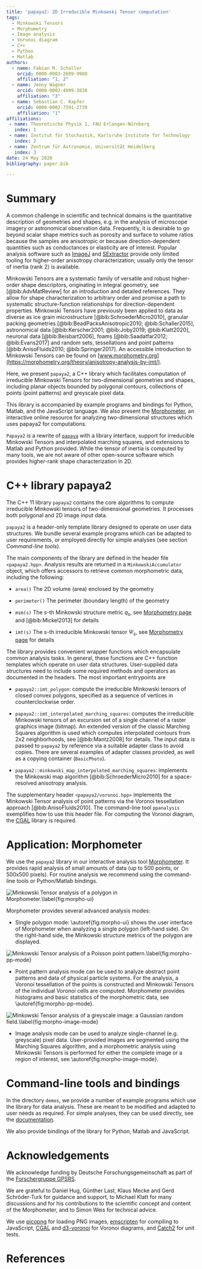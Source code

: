 ```yaml
---
title: 'papaya2: 2D Irreducible Minkowski Tensor computation'
tags:
  - Minkowski Tensors
  - Morphometry
  - Image analysis
  - Voronoi diagram
  - C++
  - Python
  - Matlab
authors:
  - name: Fabian M. Schaller
    orcid: 0000-0003-2609-9988
    affiliation: "1, 2"
  - name: Jenny Wagner
    orcid: 0000-0002-4999-3838
    affiliation: "3"
  - name: Sebastian C. Kapfer
    orcid: 0000-0002-7591-2739
    affiliation: "1"
affiliations:
 - name: Theoretische Physik 1, FAU Erlangen-Nürnberg
   index: 1
 - name: Institut für Stochastik, Karlsruhe Institute for Technology
   index: 2
 - name: Zentrum für Astronomie, Universität Heidelberg
   index: 3
date: 24 May 2020
bibliography: paper.bib

---
```


# Summary

A common challenge in scientific and technical domains is the quantitative
description of geometries and shapes, e.g. in the analysis of microscope
imagery or astronomical observation data.  Frequently, it is desirable to
go beyond scalar shape metrics such as porosity and surface to volume ratios
because the samples are anisotropic or because direction-dependent quantities
such as conductances or elasticity are of interest.  Popular analysis software
such as [ImageJ](https://imagej.nih.gov/ij/) and [SExtractor](https://imagej.nih.gov/ij/)
provide only limited tooling for higher-order anisotropy characterization;
usually only the tensor of inertia (rank 2) is available.

Minkowski Tensors are a systematic family of versatile and robust higher-order
shape descriptors, originating in integral geometry, see [@bib:AdvMatReview] for an introduction and detailed references.  They
allow for shape characterization to arbitrary order and promise a path to
systematic structure-function relationships for direction-dependent properties.
Minkowski Tensors have previously been applied to data as diverse as ice grain
microstructure [@bib:SchroederMicro2010],
granular packing geometries [@bib:BeadPacksAnisotropic2010; @bib:Schaller2015],
astronomical data [@bib:Kerscher2001; @bib:Joby2019; @bib:Klatt2020],
neuronal data [@bib:Beisbart2006],
foams [@bib:Saadatfar2012; @bib:Evans2017]
and random sets, tessellations and point patterns [@bib:AnisoFluids2010; @bib:Springer2017].
An accessible introduction to Minkowski Tensors can be found on
[www.morphometry.org](https://morphometry.org/theory/anisotropy-analysis-by-imt/).

Here, we present `papaya2`, a C++ library which facilitates computation of
irreducible Minkowski Tensors for two-dimensional geometries and shapes, including planar
objects bounded by polygonal contours, collections of points (point patterns)
and greyscale pixel data.

This library is accompanied by example programs and
bindings for Python, Matlab, and the JavaScript language.
We also present the [Morphometer](https://morphometry.org/morphometer/), an
interactive online resource for analyzing two-dimensional structures which uses papaya2
for computations.

`Papaya2` is a rewrite of [`papaya`](https://github.com/skapfer/papaya) with a
library interface, support for irreducible Minkowski Tensors and interpolated marching squares, and
extensions to Matlab and Python provided.  While the tensor of inertia is computed
by many tools, we are not aware of other open-source software which provides
higher-rank shape characterization in 2D.

# C++ library papaya2

The C++ 11 library `papaya2` contains the core algorithms to compute irreducible
Minkowski tensors of two-dimensional geometries.  It processes both polygonal
and 2D image input data.

`papaya2` is a header-only template library designed to operate on user data structures.
We bundle several example programs which can be adapted to user requirements,
or employed directly for simple analyses (see section *Command-line tools*).

The main components of the library are defined in the header file `<papaya2.hpp>`.
Analysis results are returned in a `MinkowskiAccumulator` object, which offers
accessors to retrieve common morphometric data, including the following:

- `area()`  The 2D volume (area) enclosed by the geometry

- `perimeter()`  The perimeter (boundary length) of the geometry

- `msm(s)`  The $s$-th Minkowski structure metric $q_s$,
see [Morphometry page](https://morphometry.org/theory/anisotropy-analysis-by-imt/) and [@bib:Mickel2013] for details

- `imt(s)`  The $s$-th irreducible Minkowski tensor $\Psi_s$,
see [Morphometry page](https://morphometry.org/theory/anisotropy-analysis-by-imt/) for details

The library provides convenient wrapper functions which encapsulate common analysis tasks.
In general, these functions are C++ function templates which operate on user data structures.
User-supplied data structures need to include some required methods and operators as documented in the headers.
The most important entrypoints are

- `papaya2::imt_polygon`:
compute the irreducible Minkowski tensors of closed convex polygons, specified as a sequence
of vertices in counterclockwise order.

- `papaya2::imt_interpolated_marching_squares`:
computes the irreducible Minkowski tensors of an excursion set of a single channel of a raster
graphics image (bitmap).  An extended version of the classic Marching Squares algorithm is
used which computes interpolated contours from 2x2 neighborhoods, see [@bib:Mantz2008] for details.
The input data is passed to `papaya2` by reference via a suitable adapter class to avoid copies.
There are several examples of adapter classes provided, as well as a copying container (`BasicPhoto`).

- `papaya2::minkowski_map_interpolated_marching_squares`:
implements the Minkowski map algorithm [@bib:SchroederMicro2010] for a space-resolved anisotropy analysis.

The supplementary header `<papaya2/voronoi.hpp>` implements the Minkowski Tensor analysis of point
patterns via the Voronoi tessellation approach [@bib:AnisoFluids2010].  The command-line tool
`ppanalysis` exemplifies how to use this header file.  For computing the Voronoi diagram,
the [CGAL](https://cgal.org/) library is required.

# Application: Morphometer

We use the `papaya2` library in our interactive analysis tool [Morphometer](https://morphometry.org/morphometer/).
It provides rapid analysis of small amounts of data (up to 500 points, or 500x500 pixels).
For routine analysis we recommend using the command-line tools or Python/Matlab bindings.

![Minkowski Tensor analysis of a polygon in Morphometer.\label{fig:morpho-ui}](morphometer-single-polygon.png)

Morphometer provides several advanced analysis modes:

- Single polygon mode: \autoref{fig:morpho-ui} shows the user interface of Morphometer when analyzing a single polygon (left-hand side).
On the right-hand side, the Minkowski structure metrics of the polygon are displayed.

![Minkowski Tensor analysis of a Poisson point pattern.\label{fig:morpho-pp-mode}](morphometer-pp-analysis.png)

- Point pattern analysis mode can be used to analyze abstract point patterns and data of physical particle systems.
For the analysis, a Voronoi tessellation of the points is constructed and Minkowski Tensors of the individual
Voronoi cells are computed.  Morphometer provides histograms and basic statistics of the morphometric data,
see \autoref{fig:morpho-pp-mode}.

![Minkowski Tensor analysis of a greyscale image: a Gaussian random field.\label{fig:morpho-image-mode}](morphometer-image-analysis.png)

- Image analysis mode can be used to analyze single-channel (e.g. greyscale) pixel data.
User-provided images are segmented using
the Marching Squares algorithm, and a morphometric analysis using Minkowski Tensors is performed for either
the complete image or a region of interest, see \autoref{fig:morpho-image-mode}.

# Command-line tools and bindings

In the directory `demos`, we provide a number of example programs which use the library
for data analysis.  These are meant to be modified and adapted to user needs as required.
For simple analyses, they can be used directly, see the
[documentation](https://morphometry.org/software/papaya2/).

We also provide bindings of the library for Python, Matlab and JavaScript.

# Acknowledgements

We acknowledge funding by Deutsche Forschungsgemeinschaft as part of the [Forschergruppe GPSRS](http://gpsrs.de).

We are grateful to Daniel Hug, Günther Last, Klaus Mecke and Gerd Schröder-Turk for guidance and support,
to Michael Klatt for many discussions and for his contributions to the scientific concept and content of the
Morphometer, and to Simon Weis for technical advice.

We use [picopng](https://lodev.org/lodepng/) for loading PNG images,
[emscripten](https://emscripten.org/) for compiling to JavaScript,
[CGAL](https://cgal.org/) and [d3-voronoi](https://github.com/d3/d3-voronoi) for Voronoi diagrams,
and
[Catch2](https://github.com/catchorg/Catch2) for unit tests.

# References
